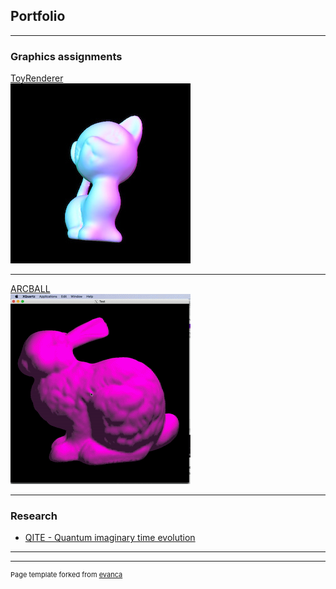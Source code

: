 ## Portfolio

---

### Graphics assignments

[ToyRenderer](/sample_page)
<br>
<img src="images/scene_kitten_Phong.jpg?raw=true"/>

---
[ARCBALL](/pdf/sample_presentation.pdf)
<br>
<img src="images/moving_bunny.gif?raw=true"/>

---

### Research

- [QITE - Quantum imaginary time evolution](https://github.com/mariomotta/QITE)


---


---
<p style="font-size:11px">Page template forked from <a href="https://github.com/evanca/quick-portfolio">evanca</a></p>
<!-- Remove above link if you don't want to attibute -->
